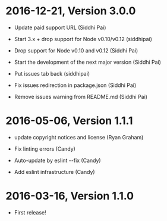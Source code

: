 2016-12-21, Version 3.0.0
=========================

 * Update paid support URL (Siddhi Pai)

 * Start 3.x + drop support for Node v0.10/v0.12 (siddhipai)

 * Drop support for Node v0.10 and v0.12 (Siddhi Pai)

 * Start the development of the next major version (Siddhi Pai)

 * Put issues tab back (siddhipai)

 * Fix issues redirection in package.json (Siddhi Pai)

 * Remove issues warning from README.md (Siddhi Pai)


2016-05-06, Version 1.1.1
=========================

 * update copyright notices and license (Ryan Graham)

 * Fix linting errors (Candy)

 * Auto-update by eslint --fix (Candy)

 * Add eslint infrastructure (Candy)


2016-03-16, Version 1.1.0
=========================

 * First release!
